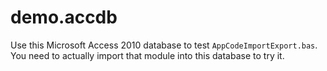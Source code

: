 demo.accdb
==========

Use this Microsoft Access 2010 database to test `AppCodeImportExport.bas`. You need to actually import that module into this database to try it.
